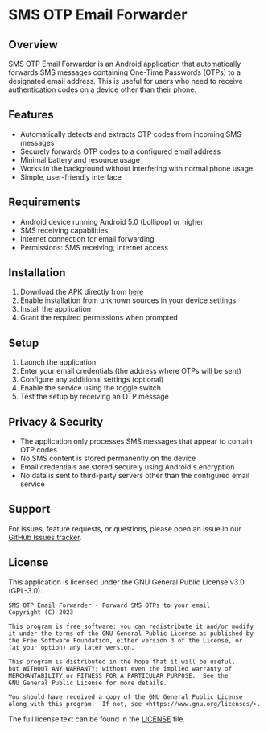 # SMS OTP Email Forwarder

## Overview

SMS OTP Email Forwarder is an Android application that automatically forwards SMS messages containing One-Time Passwords (OTPs) to a designated email address. This is useful for users who need to receive authentication codes on a device other than their phone.

## Features

- Automatically detects and extracts OTP codes from incoming SMS messages
- Securely forwards OTP codes to a configured email address
- Minimal battery and resource usage
- Works in the background without interfering with normal phone usage
- Simple, user-friendly interface

## Requirements

- Android device running Android 5.0 (Lollipop) or higher
- SMS receiving capabilities
- Internet connection for email forwarding
- Permissions: SMS receiving, Internet access

## Installation

1. Download the APK directly from [here](https://github.com/yourusername/Android_OTP_SMS_to_email/releases/latest/download/sms-otp-email-forwarder.apk)
2. Enable installation from unknown sources in your device settings
3. Install the application
4. Grant the required permissions when prompted

## Setup

1. Launch the application
2. Enter your email credentials (the address where OTPs will be sent)
3. Configure any additional settings (optional)
4. Enable the service using the toggle switch
5. Test the setup by receiving an OTP message

## Privacy & Security

- The application only processes SMS messages that appear to contain OTP codes
- No SMS content is stored permanently on the device
- Email credentials are stored securely using Android's encryption
- No data is sent to third-party servers other than the configured email service

## Support

For issues, feature requests, or questions, please open an issue in our [GitHub Issues tracker](https://github.com/aidanprior/Android_OTP_SMS_to_email/issues).

## License

This application is licensed under the GNU General Public License v3.0 (GPL-3.0).

```
SMS OTP Email Forwarder - Forward SMS OTPs to your email
Copyright (C) 2023

This program is free software: you can redistribute it and/or modify
it under the terms of the GNU General Public License as published by
the Free Software Foundation, either version 3 of the License, or
(at your option) any later version.

This program is distributed in the hope that it will be useful,
but WITHOUT ANY WARRANTY; without even the implied warranty of
MERCHANTABILITY or FITNESS FOR A PARTICULAR PURPOSE.  See the
GNU General Public License for more details.

You should have received a copy of the GNU General Public License
along with this program.  If not, see <https://www.gnu.org/licenses/>.
```

The full license text can be found in the [LICENSE](LICENSE) file.
